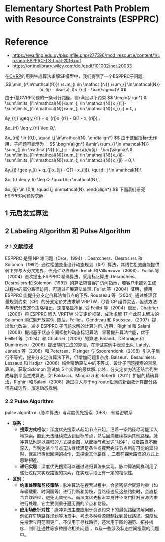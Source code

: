 # Elementary Shortest Path Problem with Resource Constraints (ESPPRC) 

# Reference

- https://eva.fing.edu.uy/pluginfile.php/277396/mod_resource/content/1/Lozano-ESPPRC-TS-final-2016.pdf
- https://onlinelibrary.wiley.com/doi/epdf/10.1002/net.20033


在[CVRP](../CVRP/README.md)的用列生成算法求解SP模型中，我们得到了一个ESPPRC子问题:
$$
\min_{r\in\mathcal{R}}\ \sum_{i \in \mathcal{N}} \sum_{j \in \mathcal{N}} (c_{ij} - \bar{u}_i)x_{rij} - \bar{\sigma}\\
$$
由于$r$是CVRP问题的一条可行路径，则$r$满足以下约束
$$
\begin{align*}
&
\sum\limits_{i\in\mathcal{N}}\sum_{j \in \mathcal{N}}x_{rij}-\sum\limits_{i\in\mathcal{N}}\sum_{j \in \mathcal{N}}x_{rji} = 0,
\\

&y_{rj} \geq y_{ri} + q_{rj}x_{rij} - Q(1 - x_{rij}),\\

&q_{ri} \leq y_{ri} \leq Q,\\

&x_{rij} \in \{0,1\}, \quad i,j \in\mathcal{N}. 
\end{align*}
$$
由于这里指标$r$无作用，子问题可表示为：
$$
\begin{align*}
&\min\ \sum_{i \in \mathcal{N}} \sum_{j \in \mathcal{N}} (c_{ij} - \bar{u}_i)x_{ij} - \bar{\sigma}\\
&
\sum\limits_{i\in\mathcal{N}}\sum_{j \in \mathcal{N}}x_{ij}-\sum\limits_{i\in\mathcal{N}}\sum_{j \in \mathcal{N}}x_{ji} = 0,
\\

&y_{j} \geq y_{i} + q_{j}x_{ij} - Q(1 - x_{ij}), \quad i,j \in \mathcal{N}\\

&q_{i} \leq y_{i} \leq Q, \quad i\in \mathcal{N},\\

&x_{ij} \in \{0,1\}, \quad i,j \in\mathcal{N}. 
\end{align*}
$$
下面我们研究ESPPRC问题的求解. 

## 1 元启发式算法



## 2 Labeling Algorithm 和 Pulse Algorithm
### 2.1 文献综述  
ESPPRC 是强 NP 难问题（Dror，1994）. Desrochers、Desrosiers 和 Solomon（1992）通过松弛变量设计动态规划（DP）算法，其线性松弛虽能提供弱下界与大分支定界，但允许路径循环. Irnich 和 Villeneuve（2006）、Feillet 等（2004）首次提出 ESPPRC 精确算法，采用标记算法. Desrochers、Desrosiers 和 Solomon（1992）的算法包含客户访问指示，若客户未被列生成过程中的部分路径访问，可通过扩展算法处理. Feillet 等（2004）证明，使用 ESPPRC 能提升分支定价算法每节点的下界. Rousseau 等（2004）通过处理容量规划约束（CP）的分支定价方法求解 VRPTW，尽管 CP 组件灵活，但该方法与传统分支定价策略相比，速度略显不足. 受 Feillet 等（2004）启发，Chabrier（2006）将 ESPPRC 嵌入 VRPTW 分支定价框架，成功求解 17 个此前未解决的 Solomon 测试集开放实例. 随后，Feillet、Gendreau 和 Rousseau（2007）提出优化改进，减少 ESPPRC 子问题求解的计算时间. 近期，Righini 和 Salani（2008）提出基于状态空间松弛的动态标记算法，显著提升算法性能，优于 Feillet 等（2004）和 Chabrier（2006）的算法. Boland、Dethridge 和 Dumitrescu（2006）提出随机生成的算法，在测试实例中表现出色. Lately、Jensen 等（2008）和 Petersen、Pisinger 与 Spoorendonk（2008）引入子集行不等式，提升分支定价算法下界，但增加问题复杂度. Balseur、Desaulniers、Lessaud 和 Hadjar（2008）结合精确算法中的不等式，设计子问题搜索的禁忌算法，获取 Solomon 测试集 5 个实例的最优解. 此外，分支定价方法还结合列生成与割平面生成算法，如 Baldacci、Mingozzi 和 Roberti（2011）扩展的精确算法，Righini 和 Salani（2008）通过引入基于ng-route松弛的新函数计算部分路径完成边界，加速动态规划.  


### 2.2 Pulse Algorithm

pulse algorithm（脉冲算法）与深度优先搜索（DFS） 有紧密联系.
- **联系**：
    - **搜索方式相似**：深度优先搜索从起始节点开始，沿着一条路径尽可能深入地探索，直到无法继续或达到目标节点，然后回溯继续探索其他路径。脉冲算法也是以递归的方式探索图，从起始节点发送“脉冲”，沿着路径不断深入，当到达某个节点无法继续满足条件或探索完该节点所有可能的延伸时，就进行类似回溯的操作，去探索其他路径 ，二者在探索路径的方式上思路相近。 
    - **递归实现**：深度优先搜索可以通过递归算法来实现，脉冲算法同样利用了递归过程来实现路径的探索，在实现手段上有一定的相似性。 
- **区别**：
    - **约束处理和剪枝策略**：脉冲算法在搜索过程中，会紧密结合资源约束（如车辆载重、时间窗等）进行判断和剪枝，当路径违反这些约束时，会直接舍弃该路径，避免无效搜索。而深度优先搜索本身并不专门针对资源约束进行处理，它主要侧重于遍历图的节点和路径。 
    - **应用场景针对性**：脉冲算法主要应用于资源约束下的最优路径求解问题，例如在车辆路径规划等场景中，考虑多种资源限制找到最优路径。深度优先搜索应用范围更广，不仅用于寻找路径，还常用于图的遍历、拓扑排序、判断连通性等多种图论相关问题 ，以及一些涉及状态空间搜索的问题中。 



